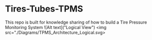 # Tires-Tubes-TPMS
This repo is built for knowledge sharing of how to build a Tire Pressure Monitoring System
![Alt text]("Logical View")
<img src="./Diagrams/TPMS_Architecture_Logical.svg>